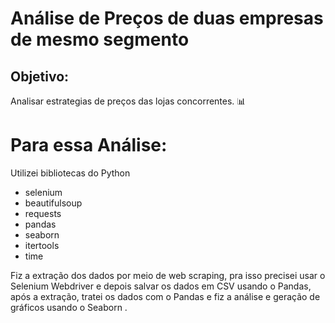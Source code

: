 # Análise de Preços de duas empresas de mesmo segmento

## Objetivo:
Analisar estrategias de preços das lojas concorrentes. :bar_chart:

# Para essa Análise:
Utilizei bibliotecas do Python

- selenium
- beautifulsoup
- requests
- pandas
- seaborn
- itertools
- time

Fiz a extração dos dados por meio de web scraping, pra isso precisei usar o Selenium Webdriver e depois salvar os dados em CSV usando o Pandas, após a extração, tratei os dados com o Pandas e fiz a análise e geração de gráficos usando o Seaborn . 
